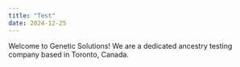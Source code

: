 ```yaml
---
title: "Test"
date: 2024-12-25
---
```


Welcome to Genetic Solutions! We are a dedicated ancestry testing company based in Toronto, Canada.

